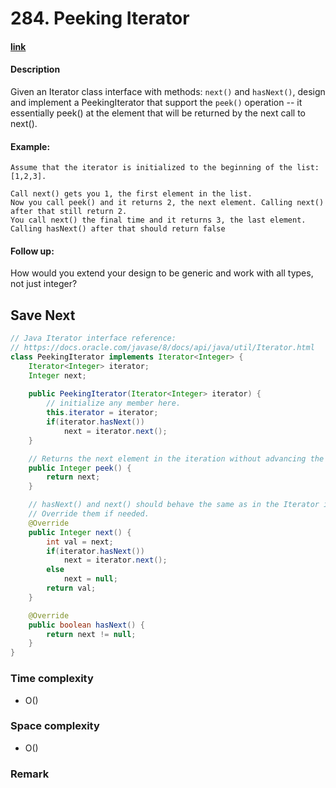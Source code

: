 # 284. Peeking Iterator

#### [link](https://leetcode.com/problems/peeking-iterator/) 

#### Description
Given an Iterator class interface with methods: `next()` and `hasNext()`, design and implement a PeekingIterator that support the `peek()` operation -- it essentially peek() at the element that will be returned by the next call to next().

#### Example:
```
Assume that the iterator is initialized to the beginning of the list: [1,2,3].

Call next() gets you 1, the first element in the list.
Now you call peek() and it returns 2, the next element. Calling next() after that still return 2. 
You call next() the final time and it returns 3, the last element. 
Calling hasNext() after that should return false
```

#### Follow up: 
How would you extend your design to be generic and work with all types, not just integer?

## Save Next
```java
// Java Iterator interface reference:
// https://docs.oracle.com/javase/8/docs/api/java/util/Iterator.html
class PeekingIterator implements Iterator<Integer> {
    Iterator<Integer> iterator;
    Integer next;
    
	public PeekingIterator(Iterator<Integer> iterator) {
	    // initialize any member here.
	    this.iterator = iterator;
        if(iterator.hasNext())
            next = iterator.next();
	}

    // Returns the next element in the iteration without advancing the iterator.
	public Integer peek() {
        return next;
	}

	// hasNext() and next() should behave the same as in the Iterator interface.
	// Override them if needed.
	@Override
	public Integer next() {
        int val = next;
        if(iterator.hasNext())
            next = iterator.next();
        else
            next = null;
        return val;
	}

	@Override
	public boolean hasNext() {
        return next != null;
	}
}
```

### Time complexity
* O()
### Space complexity
* O()
### Remark